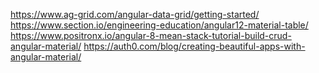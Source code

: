 https://www.ag-grid.com/angular-data-grid/getting-started/
https://www.section.io/engineering-education/angular12-material-table/
https://www.positronx.io/angular-8-mean-stack-tutorial-build-crud-angular-material/
https://auth0.com/blog/creating-beautiful-apps-with-angular-material/
